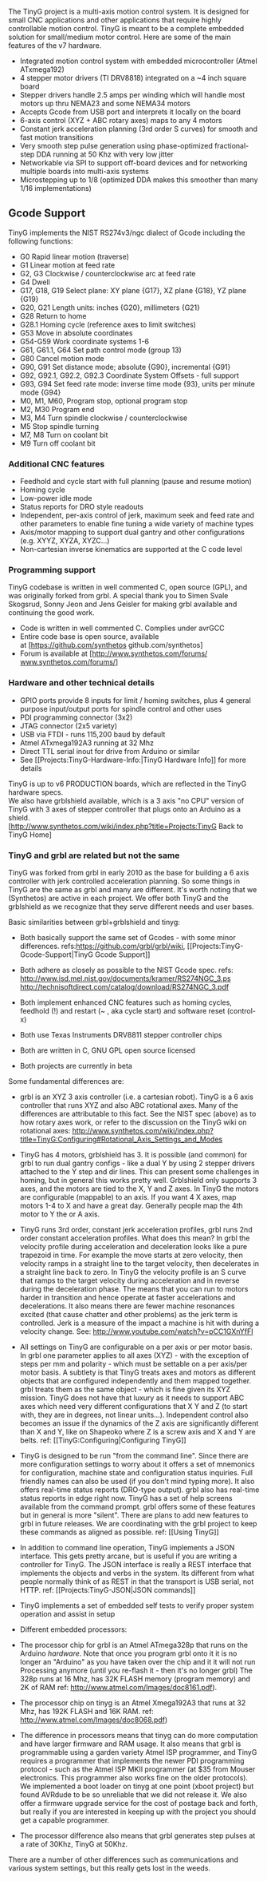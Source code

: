The TinyG project is a multi-axis motion control system. It is designed for small CNC applications and other applications that require highly controllable motion control. TinyG is meant to be a complete embedded solution for small/medium motor control. Here are some of the main features of the v7 hardware.

* Integrated motion control system with embedded microcontroller (Atmel ATxmega192) 
* 4 stepper motor drivers (TI DRV8818) integrated on a ~4 inch square board 
* Stepper drivers handle 2.5 amps per winding which will handle most motors up thru NEMA23 and some NEMA34 motors 
* Accepts Gcode from USB port and interprets it locally on the board 
* 6-axis control (XYZ + ABC rotary axes) maps to any 4 motors
* Constant jerk acceleration planning (3rd order S curves) for smooth and fast motion transitions
* Very smooth step pulse generation using phase-optimized fractional-step DDA running at 50 Khz with very low jitter
* Networkable via SPI to support off-board devices and for networking multiple boards into multi-axis systems
* Microstepping up to 1/8 (optimized DDA makes this smoother than many 1/16 implementations)

## Gcode Support
TinyG implements the NIST RS274v3/ngc dialect of Gcode including the following functions: 

* G0 Rapid linear motion (traverse)<br> 
* G1 Linear motion at feed rate<br> 
* G2, G3 Clockwise / counterclockwise arc at feed rate<br> 
* G4 Dwell<br> 
* G17, G18, G19 Select plane: XY plane {G17}, XZ plane {G18}, YZ plane {G19}<br> 
* G20, G21 Length units: inches {G20}, millimeters {G21}<br> 
* G28 Return to home
* G28.1 Homing cycle (reference axes to limit switches)
* G53 Move in absolute coordinates<br> 
* G54-G59 Work coordinate systems 1-6
* G61, G61.1, G64 Set path control mode (group 13)<br> 
* G80 Cancel motion mode<br> 
* G90, G91 Set distance mode; absolute {G90}, incremental {G91}<br> 
* G92, G92.1, G92.2, G92.3 Coordinate System Offsets - full support<br> 
* G93, G94 Set feed rate mode: inverse time mode {93}, units per minute mode {G94}<br> 
* M0, M1, M60, Program stop, optional program stop<br> 
* M2, M30 Program end<br> 
* M3, M4 Turn spindle clockwise / counterclockwise<br> 
* M5 Stop spindle turning<br> 
* M7, M8 Turn on coolant bit
* M9 Turn off coolant bit

### Additional CNC features
* Feedhold and cycle start with full planning (pause and resume motion) 
* Homing cycle 
* Low-power idle mode 
* Status reports for DRO style readouts 
* Independent, per-axis control of jerk, maximum seek and feed rate and other parameters to enable fine tuning a wide variety of machine types 
* Axis/motor mapping to support dual gantry and other configurations (e.g. XYYZ, XYZA, XYZC...) 
* Non-cartesian inverse kinematics are supported at the C code level

### Programming support
TinyG codebase is written in well commented C, open source (GPL), and was originally forked from grbl. A special thank you to Simen Svale Skogsrud, Sonny Jeon and Jens Geisler for making grbl available and continuing the good work.<br> 

* Code is written in well commented C. Complies under avrGCC 
* Entire code base is open source, available at&nbsp;[https://github.com/synthetos github.com/synthetos] 
* Forum is available at&nbsp;[http://www.synthetos.com/forums/ www.synthetos.com/forums/]

### Hardware and other technical details
* GPIO ports provide 8 inputs for limit / homing switches, plus 4 general purpose input/output ports for spindle control and other uses 
* PDI programming connector (3x2) 
* JTAG connector (2x5 variety) 
* USB via FTDI - runs 115,200 baud by default 
* Atmel ATxmega192A3 running at 32 Mhz 
* Direct TTL serial inout for drive from Arduino or similar 
* See [[Projects:TinyG-Hardware-Info:|TinyG Hardware Info]]&nbsp;for more details

TinyG is up to v6 PRODUCTION boards, which are reflected in the TinyG hardware specs.<br> We also have grblshield available, which is a 3 axis "no CPU" version of TinyG with 3 axes of stepper controller that plugs onto an Arduino as a shield.<br> [http://www.synthetos.com/wiki/index.php?title=Projects:TinyG Back to TinyG Home] 

### TinyG and grbl are related but not the same

TinyG was forked from grbl in early 2010 as the base for building a 6 axis controller with jerk controlled acceleration planning. So some things in TinyG are the same as grbl and many are different. It's worth noting that we (Synthetos) are active in each project. We offer both TinyG and the grblshield as we recognize that they serve different needs and user bases. 

Basic similarities between grbl+grblshield and tinyg: 

* Both basically support the same set of Gcodes - with some minor differences. refs:https://github.com/grbl/grbl/wiki, [[Projects:TinyG-Gcode-Support|TinyG Gcode Support]] <br> 

* Both adhere as closely as possible to the NIST Gcode spec. refs: http://www.isd.mel.nist.gov/documents/kramer/RS274NGC_3.ps http://technisoftdirect.com/catalog/download/RS274NGC_3.pdf 

* Both implement enhanced CNC features such as homing cycles, feedhold (!) and restart (~ , aka cycle start) and software reset (control-x) 
* Both use Texas Instruments DRV8811 stepper controller chips 
* Both are written in C, GNU GPL open source licensed 
* Both projects are currently in beta

Some fundamental differences are: 
* grbl is an XYZ 3 axis controller (i.e. a cartesian robot). TinyG is a 6 axis controller that runs XYZ and also ABC rotational axes. Many of the differences are attributable to this fact. See the NIST spec (above) as to how rotary axes work, or refer to the discussion on the TinyG wiki on rotational axes: http://www.synthetos.com/wiki/index.php?title=TinyG:Configuring#Rotational_Axis_Settings_and_Modes 

* TinyG has 4 motors, grblshield has 3. It is possible (and common) for grbl to run dual gantry configs - like a dual Y by using 2 stepper drivers attached to the Y step and dir lines. This can present some challenges in homing, but in general this works pretty well. Grblshield only supports 3 axes, and the motors are tied to the X, Y and Z axes. In TinyG the motors are configurable (mappable) to an axis. If you want 4 X axes, map motors 1-4 to X and have a great day. Generally people map the 4th motor to Y the or A axis.

* TinyG runs 3rd order, constant jerk acceleration profiles, grbl runs 2nd order constant acceleration profiles. What does this mean? In grbl the velocity profile during acceleration and deceleration looks like a pure trapezoid in time. For example the move starts at zero velocity, then velocity ramps in a straight line to the target velocity, then decelerates in a straight line back to zero. In TinyG the velocity profile is an S curve that ramps to the target velocity during acceleration and in reverse during the deceleration phase. The means that you can run to motors harder in transition and hence operate at faster accelerations and decelerations. It also means there are fewer machine resonances excited (that cause chatter and other problems) as the jerk term is controlled. Jerk is a measure of the impact a machine is hit with during a velocity change. See: http://www.youtube.com/watch?v=pCC1GXnYfFI 

* All settings on TinyG are configurable on a per axis or per motor basis. In grbl one parameter applies to all axes (XYZ) - with the exception of steps per mm and polarity - which must be settable on a per axis/per motor basis. A subtlety is that TinyG treats axes and motors as different objects that are configured independently and them mapped together. grbl treats them as the same object - which is fine given its XYZ mission. TinyG does not have that luxury as it needs to support ABC axes which need very different configurations that X Y and Z (to start with, they are in degrees, not linear units...). Independent control also becomes an issue if the dynamics of the Z axis are significantly different than X and Y, like on Shapeoko where Z is a screw axis and X and Y are belts. ref: [[TinyG:Configuring|Configuring TinyG]] <br>

* TinyG is designed to be run "from the command line". Since there are more configuration settings to worry about it offers a set of mnemonics for configuration, machine state and configuration status inquiries. Full friendly names can also be used (if you don't mind typing more). It also offers real-time status reports (DRO-type output). grbl also has real-time status reports in edge right now. TinyG has a set of help screens available from the command prompt. grbl offers some of these features but in general is more "silent". There are plans to add new features to grbl in future releases. We are coordinating with the grbl project to keep these commands as aligned as possible. ref: [[Using TinyG]]<br> 

* In addition to command line operation, TinyG implements a JSON interface. This gets pretty arcane, but is useful if you are writing a controller for TinyG. The JSON interface is really a REST interface that implements the objects and verbs in the system. Its different from what people normally think of as REST in that the transport is USB serial, not HTTP. ref: [[Projects:TinyG-JSON|JSON commands]]<br>

* TinyG implements a set of embedded self tests to verify proper system operation and assist in setup

* Different embedded processors:
 * The processor chip for grbl is an Atmel ATmega328p that runs on the Arduino *hardware*. Note that once you program grbl onto it it is no longer an "Arduino" as you have taken over the chip and it it will not run Processing anymore (until you re-flash it - then it's no longer grbl) The 328p runs at 16 Mhz, has 32K FLASH memory (program memory) and 2K of RAM ref: http://www.atmel.com/Images/doc8161.pdf). 
 * The processor chip on tinyg is an Atmel Xmega192A3 that runs at 32 Mhz, has 192K FLASH and 16K RAM. ref: http://www.atmel.com/Images/doc8068.pdf) 
 * The difference in processors means that tinyg can do more computation and have larger firmware and RAM usage. It also means that grbl is programmable using a garden variety Atmel ISP programmer, and TinyG requires a programmer that implements the newer PDI programming protocol - such as the Atmel ISP MKII programmer (at $35 from Mouser electronics. This programmer also works fine on the older protocols). We implemented a boot loader on tinyg at one point (xboot project) but found AVRdude to be so unreliable that we did not release it. We also offer a firmware upgrade service for the cost of postage back and forth, but really if you are interested in keeping up with the project you should get a capable programmer. 
 * The processor difference also means that grbl generates step pulses at a rate of 30Khz, TinyG at 50Khz. 

There are a number of other differences such as communications and various system settings, but this really gets lost in the weeds.